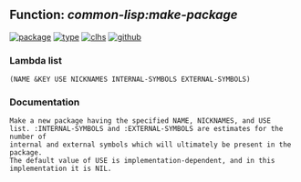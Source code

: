 ## Function: ***common-lisp:make-package***
[![package](https://img.shields.io/badge/Package-COMMON--LISP-5f9ea0.svg?style=social&colorA=999999)](../) [![type](https://img.shields.io/badge/Type-Function-5f9ea0.svg?style=social&colorA=999999)](../#function) [![clhs](https://img.shields.io/badge/CLHS-MAKE--PACKAGE-5f9ea0.svg?style=social&colorA=999999)](http://www.lispworks.com/documentation/HyperSpec/Body/f_mk_pkg.htm) [![github](https://img.shields.io/badge/GitHub-View_the_source-5f9ea0.svg?style=social&colorA=999999&logo=github)](https://github.com/sbcl/sbcl/blob/master/src/code/target-package.lisp/) 
### Lambda list
```
(NAME &KEY USE NICKNAMES INTERNAL-SYMBOLS EXTERNAL-SYMBOLS)
```
### Documentation
```
Make a new package having the specified NAME, NICKNAMES, and USE
list. :INTERNAL-SYMBOLS and :EXTERNAL-SYMBOLS are estimates for the number of
internal and external symbols which will ultimately be present in the package.
The default value of USE is implementation-dependent, and in this
implementation it is NIL.
```
